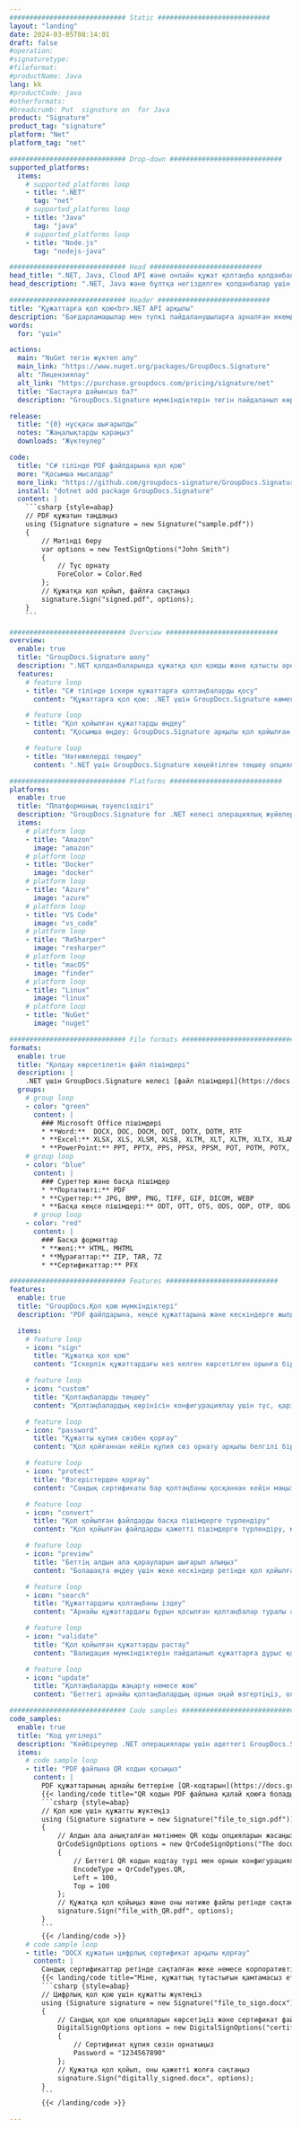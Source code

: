 ```yaml
---
############################# Static ############################
layout: "landing"
date: 2024-03-05T08:14:01
draft: false
#operation: 
#signaturetype: 
#fileformat: 
#productName: Java
lang: kk
#productCode: java
#otherformats: 
#breadcrumb: Put  signature on  for Java
product: "Signature"
product_tag: "signature"
platform: "Net"
platform_tag: "net"

############################# Drop-down ############################
supported_platforms:
  items:
    # supported_platforms loop
    - title: ".NET"
      tag: "net"
    # supported_platforms loop
    - title: "Java"
      tag: "java"
    # supported_platforms loop
    - title: "Node.js"
      tag: "nodejs-java"

############################# Head ############################
head_title: ".NET, Java, Cloud API және онлайн құжат қолтаңба қолданбалары"
head_description: ".NET, Java және бұлтқа негізделген қолданбалар үшін барлығы бір құжаттың электрондық қолтаңба шешімін алыңыз. Қарапайым апарып тастау мүмкіндігін пайдаланып, жалпы құжат пішіміне онлайн қол қойыңыз"

############################# Header ############################
title: "Құжаттарға қол қою<br>.NET API арқылы"
description: "Бағдарламашылар мен түпкі пайдаланушыларға арналған икемді API және қолданбаға негізделген шешімдерді пайдаланып, кез келген платформада сандық құжаттар мен кескіндерге қол қойыңыз."
words:
  for: "үшін"

actions:
  main: "NuGet тегін жүктеп алу"
  main_link: "https://www.nuget.org/packages/GroupDocs.Signature"
  alt: "Лицензиялау"
  alt_link: "https://purchase.groupdocs.com/pricing/signature/net"
  title: "Бастауға дайынсыз ба?"
  description: "GroupDocs.Signature мүмкіндіктерін тегін пайдаланып көріңіз немесе лицензия сұраңыз"

release:
  title: "{0} нұсқасы шығарылды"
  notes: "Жаңалықтарды қараңыз"
  downloads: "Жүктеулер"

code:
  title: "C# тілінде PDF файлдарына қол қою"
  more: "Қосымша мысалдар"
  more_link: "https://github.com/groupdocs-signature/GroupDocs.Signature-for-.NET"
  install: "dotnet add package GroupDocs.Signature"
  content: |
    ```csharp {style=abap}   
    // PDF құжатын таңдаңыз
    using (Signature signature = new Signature("sample.pdf"))
    {
        // Мәтінді беру
        var options = new TextSignOptions("John Smith")
        {
            // Түс орнату
            ForeColor = Color.Red
        };
        // Құжатқа қол қойып, файлға сақтаңыз
        signature.Sign("signed.pdf", options);
    }
    ```

############################# Overview ############################
overview:
  enable: true
  title: "GroupDocs.Signature шолу"
  description: ".NET қолданбаларында құжатқа қол қоюды және қатысты әрекеттерді орындауға арналған API"
  features:
    # feature loop
    - title: "C# тілінде іскери құжаттарға қолтаңбаларды қосу"
      content: "Құжаттарға қол қою: .NET үшін GroupDocs.Signature көмегімен PDF және Office құжаттарына мәтін, кескіндер, штрих-кодтар және сандық сертификаттар сияқты әртүрлі қолтаңба түрлерін қосуға болады. Бұл API құжаттарыңызға кез келген дерлік деректер түрімен, соның ішінде жасырын метадеректермен қол қоюға мүмкіндік береді."

    # feature loop
    - title: "Қол қойылған құжаттарды өңдеу"
      content: "Қосымша өңдеу: GroupDocs.Signature арқылы қол қойылған құжаттарда күшті әрекеттерді орындауға болады. Бұған бизнес құжаттарында бар қолтаңбаларды іздеу және оларды нақты критерийлер арқылы тексеру кіреді. Сонымен қатар, құжат ақпаратын шығарып алуға және осы .NET API арқылы беттерді алдын ала қарауға болады."

    # feature loop
    - title: "Нәтижелерді теңшеу"
      content: ".NET үшін GroupDocs.Signature кеңейтілген теңшеу опцияларын ұсынады. Қолтаңбаларды құжат бетінің кез келген жеріне дәл орналастырып, әртүрлі параметрлерді пайдаланып олардың көрінісін реттеуге болады. Сонымен қатар, бұл API өңделген құжаттарды қолдау көрсетілетін пішімдердің кең ауқымында сақтауды қолдайды."

############################# Platforms ############################
platforms:
  enable: true
  title: "Платформаның тәуелсіздігі"
  description: "GroupDocs.Signature for .NET келесі операциялық жүйелерге, фреймворктарға және пакет менеджерлеріне қолдау көрсетеді"
  items:
    # platform loop
    - title: "Amazon"
      image: "amazon"
    # platform loop
    - title: "Docker"
      image: "docker"
    # platform loop
    - title: "Azure"
      image: "azure"
    # platform loop
    - title: "VS Code"
      image: "vs_code"
    # platform loop
    - title: "ReSharper"
      image: "resharper"
    # platform loop
    - title: "macOS"
      image: "finder"
    # platform loop
    - title: "Linux"
      image: "linux"
    # platform loop
    - title: "NuGet"
      image: "nuget"

############################# File formats ############################
formats:
  enable: true
  title: "Қолдау көрсетілетін файл пішімдері"
  description: |
    .NET үшін GroupDocs.Signature келесі [файл пішімдері](https://docs.groupdocs.com/signature/net/supported-document-formats/) бар әрекеттерді қолдайды.
  groups:
    # group loop
    - color: "green"
      content: |
        ### Microsoft Office пішімдері
        * **Word:**  DOCX, DOC, DOCM, DOT, DOTX, DOTM, RTF
        * **Excel:** XLSX, XLS, XLSM, XLSB, XLTM, XLT, XLTM, XLTX, XLAM, SXC, SpreadsheetML
        * **PowerPoint:** PPT, PPTX, PPS, PPSX, PPSM, POT, POTM, POTX, PPTM
    # group loop
    - color: "blue"
      content: |
        ### Суреттер және басқа пішімдер
        * **Портативті:** PDF
        * **Суреттер:** JPG, BMP, PNG, TIFF, GIF, DICOM, WEBP
        * **Басқа кеңсе пішімдері:** ODT, OTT, OTS, ODS, ODP, OTP, ODG
      # group loop
    - color: "red"
      content: |
        ### Басқа форматтар
        * **желі:** HTML, MHTML
        * **Мұрағаттар:** ZIP, TAR, 7Z
        * **Сертификаттар:** PFX

############################# Features ############################
features:
  enable: true
  title: "GroupDocs.Қол қою мүмкіндіктері"
  description: "PDF файлдарына, кеңсе құжаттарына және кескіндерге жылдам және дәл қол қою"

  items:
    # feature loop
    - icon: "sign"
      title: "Құжатқа қол қою"
      content: "Іскерлік құжаттардағы кез келген көрсетілген орынға бір немесе бірнеше қолдау көрсетілетін қолтаңба түрлерін дәл қосыңыз."

    # feature loop
    - icon: "custom"
      title: "Қолтаңбаларды теңшеу"
      content: "Қолтаңбалардың көрінісін конфигурациялау үшін түс, қаріп, жиек, бұру, т.б. сияқты мүмкіндіктерді пайдаланыңыз."

    # feature loop
    - icon: "password"
      title: "Құжатты құпия сөзбен қорғау"
      content: "Қол қойғаннан кейін құпия сөз орнату арқылы белгілі бір құжат түрлерін қорғаңыз."

    # feature loop
    - icon: "protect"
      title: "Өзгерістерден қорғау"
      content: "Сандық сертификаты бар қолтаңбаны қосқаннан кейін маңызды бизнес құжаттарына өзгерістер енгізуге жол бермеңіз."

    # feature loop
    - icon: "convert"
      title: "Қол қойылған файлдарды басқа пішімдерге түрлендіру"
      content: "Қол қойылған файлдарды қажетті пішімдерге түрлендіру, мысалы, Word құжатын PDF ретінде сақтау."

    # feature loop
    - icon: "preview"
      title: "Беттің алдын ала қарауларын шығарып алыңыз"
      content: "Болашақта өңдеу үшін жеке кескіндер ретінде қол қойылған құжаттардан беттерді шығарып алыңыз."

    # feature loop
    - icon: "search"
      title: "Құжаттардағы қолтаңбаны іздеу"
      content: "Арнайы құжаттардағы бұрын қосылған қолтаңбалар туралы ақпаратты шығарып алыңыз."

    # feature loop
    - icon: "validate"
      title: "Қол қойылған құжаттарды растау"
      content: "Валидация мүмкіндіктерін пайдаланып құжаттарға дұрыс қол қоюды тексеріңіз."

    # feature loop
    - icon: "update"
      title: "Қолтаңбаларды жаңарту немесе жою"
      content: "Беттегі арнайы қолтаңбалардың орнын оңай өзгертіңіз, олардың мәтінін өзгертіңіз немесе ешбір мәселесіз жойыңыз."

############################# Code samples ############################
code_samples:
  enable: true
  title: "Код үлгілері"
  description: "Кейбіреулер .NET операциялары үшін әдеттегі GroupDocs.Signature жағдайларын пайдаланады"
  items:
    # code sample loop
    - title: "PDF файлына QR кодын қосыңыз"
      content: |
        PDF құжаттарының арнайы беттеріне [QR-кодтарын](https://docs.groupdocs.com/signature/net/esign-document-with-qr-code-signature/) қосу бизнес процестерін жақсартады. Төменде GroupDocs.Signature арқылы QR кодын қосудың мысалы берілген.
        {{< landing/code title="QR кодын PDF файлына қалай қоюға болады.">}}
        ```csharp {style=abap}
        // Қол қою үшін құжатты жүктеңіз
        using (Signature signature = new Signature("file_to_sign.pdf"))
        {
            // Алдын ала анықталған мәтінмен QR коды опцияларын жасаңыз
            QrCodeSignOptions options = new QrCodeSignOptions("The document is approved by John Smith")
            {
                // Беттегі QR кодын кодтау түрі мен орнын конфигурациялаңыз
                EncodeType = QrCodeTypes.QR,
                Left = 100,
                Top = 100
            };
            // Құжатқа қол қойыңыз және оны нәтиже файлы ретінде сақтаңыз
            signature.Sign("file_with_QR.pdf", options);
        }
        ```
        {{< /landing/code >}}
    # code sample loop
    - title: "DOCX құжатын цифрлық сертификат арқылы қорғау"
      content: |
        Сандық сертификаттар ретінде сақталған жеке немесе корпоративтік қолтаңбаларды пайдаланып, [Құжатты қорғауға](https://docs.groupdocs.com/signature/net/esign-document-with-digital-signature/) болады. Мұндай қорғалған құжаттарды қолды жарамсыз деп өзгертуге болмайды.
        {{< landing/code title="Міне, құжаттың тұтастығын қамтамасыз ету жолы.">}}
        ```csharp {style=abap}   
        // Цифрлық қол қою үшін құжатты жүктеңіз
        using (Signature signature = new Signature("file_to_sign.docx"))
        {
            // Сандық қол қою опцияларын көрсетіңіз және сертификат файлына жолды беріңіз
            DigitalSignOptions options = new DigitalSignOptions("certificate.pfx")
            {
                // Сертификат құпия сөзін орнатыңыз
                Password = "1234567890"
            };
            // Құжатқа қол қойып, оны қажетті жолға сақтаңыз
            signature.Sign("digitally_signed.docx", options);
        }
        ```
        {{< /landing/code >}}

---
```

